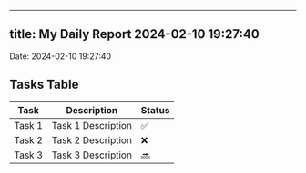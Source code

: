 
---
title: My Daily Report 2024-02-10 19:27:40
---

Date: 2024-02-10 19:27:40

## Tasks Table

| Task | Description | Status |
|------|-------------|--------|
| Task 1 | Task 1 Description | ✅ |
| Task 2 | Task 2 Description | ❌ |
| Task 3 | Task 3 Description | 🔜 |
